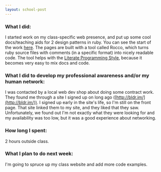 ```yaml
---
layout: school-post
---
```


### What I did:

I started work on my class-specific web presence, and put up some cool docs/teaching aids for 2 design patterns in ruby. You can see the start of the work [here](http://zacclark.com/school/hcc/strategy.html). The pages are built with a tool called Rocco, which turns ruby source files with comments (in a specific format) into nicely readable code. The tool helps with the [Literate Programming Style](http://en.wikipedia.org/wiki/Literate_programming), because it becomes very easy to mix docs and code.

### What I did to develop my professional awareness and/or my human network:

I was contacted by a local web dev shop about doing some contract work. They found me through a site I signed up on long ago ([http://bldr.im/](http://bldr.im/)). I signed up early in the site's life, so I'm still on the front page. That site linked them to my site, and they liked that they saw. Unfortunately, we found out I'm not exactly what they were looking for and my availability was too low, but it was a good experience about networking.

### How long I spent:

2 hours outside class.

### What I plan to do next week:

I'm going to spruce up my class website and add more code examples.